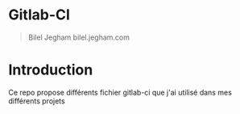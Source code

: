 # Gitlab-CI

> Bilel Jegham 
> bilel.jegham.com


# Introduction
Ce repo propose différents fichier gitlab-ci que j'ai utilisé dans mes différents projets